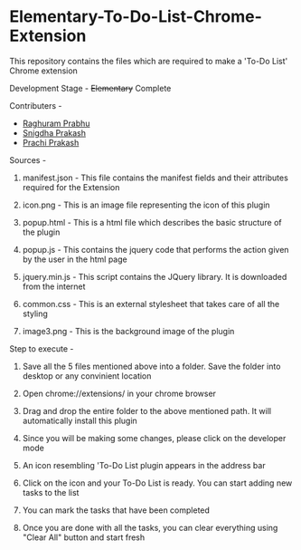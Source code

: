 # Elementary-To-Do-List-Chrome-Extension

This repository contains the files which are required to make a 'To-Do List' Chrome extension

Development Stage - ~~Elementary~~ Complete

Contributers - 
   - [Raghuram Prabhu](https://github.com/RaghuramprabhuMuthukrishnan)
   - [Snigdha Prakash](https://github.com/Snigdha171)
   - [Prachi Prakash](https://github.com/prachiprakash26)

Sources -

1. manifest.json - This file contains the manifest fields and their attributes required for the Extension

2. icon.png - This is an image file representing the icon of this plugin

3. popup.html - This is a html file which describes the basic structure of the plugin

4. popup.js - This contains the jquery code that performs the action given by the user in the html page

5. jquery.min.js - This script contains the JQuery library. It is downloaded from the internet

6. common.css - This is an external stylesheet that takes care of all the styling

7. image3.png - This is the background image of the plugin


Step to execute -

1. Save all the 5 files mentioned above into a folder. Save the folder into desktop or any convinient location

2. Open chrome://extensions/ in your chrome browser

3. Drag and drop the entire folder to the above mentioned path. It will automatically install this plugin

4. Since you will be making some changes, please click on the developer mode

5. An icon resembling 'To-Do List plugin appears in the address bar

6. Click on the icon and your To-Do List is ready. You can start adding new tasks to the list

7. You can mark the tasks that have been completed

8. Once you are done with all the tasks, you can clear everything using "Clear All" button and start fresh
